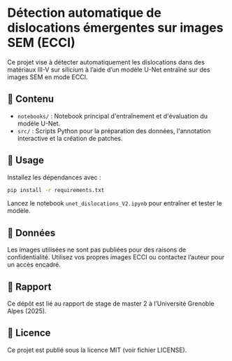 # Détection automatique de dislocations émergentes sur images SEM (ECCI)

Ce projet vise à détecter automatiquement les dislocations dans des matériaux III-V sur silicium à l’aide d’un modèle U-Net entraîné sur des images SEM en mode ECCI.

## 📁 Contenu

- `notebooks/` : Notebook principal d'entraînement et d'évaluation du modèle U-Net.
- `src/` : Scripts Python pour la préparation des données, l'annotation interactive et la création de patches.

## 🚀 Usage

Installez les dépendances avec :

```bash
pip install -r requirements.txt
```

Lancez le notebook `unet_dislocations_V2.ipynb` pour entraîner et tester le modèle.

## 🧪 Données

Les images utilisées ne sont pas publiées pour des raisons de confidentialité. Utilisez vos propres images ECCI ou contactez l’auteur pour un accès encadré.

## 🔗 Rapport

Ce dépôt est lié au rapport de stage de master 2 à l’Université Grenoble Alpes (2025).

## 📄 Licence

Ce projet est publié sous la licence MIT (voir fichier LICENSE).
